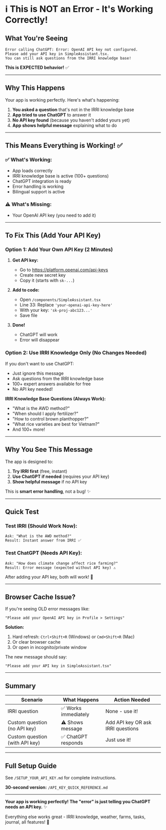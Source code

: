 # ℹ️ This is NOT an Error - It's Working Correctly!

## What You're Seeing

```
Error calling ChatGPT: Error: OpenAI API key not configured. 
Please add your API key in SimpleAssistant.tsx. 
You can still ask questions from the IRRI knowledge base!
```

**This is EXPECTED behavior!** ✅

---

## Why This Happens

Your app is working perfectly. Here's what's happening:

1. **You asked a question** that's not in the IRRI knowledge base
2. **App tried to use ChatGPT** to answer it
3. **No API key found** (because you haven't added yours yet)
4. **App shows helpful message** explaining what to do

---

## This Means Everything is Working! ✅

### ✅ What's Working:
- App loads correctly
- IRRI knowledge base is active (100+ questions)
- ChatGPT integration is ready
- Error handling is working
- Bilingual support is active

### ⚠️ What's Missing:
- Your OpenAI API key (you need to add it)

---

## To Fix This (Add Your API Key)

### Option 1: Add Your Own API Key (2 Minutes)

1. **Get API key:**
   - Go to https://platform.openai.com/api-keys
   - Create new secret key
   - Copy it (starts with `sk-...`)

2. **Add to code:**
   - Open `/components/SimpleAssistant.tsx`
   - Line 33: Replace `'your-openai-api-key-here'`
   - With your key: `'sk-proj-abc123...'`
   - Save file

3. **Done!**
   - ChatGPT will work
   - Error will disappear

### Option 2: Use IRRI Knowledge Only (No Changes Needed)

If you don't want to use ChatGPT:
- Just ignore this message
- Ask questions from the IRRI knowledge base
- 100+ expert answers available for free
- No API key needed!

**IRRI Knowledge Base Questions (Always Work):**
- "What is the AWD method?"
- "When should I apply fertilizer?"
- "How to control brown planthopper?"
- "What rice varieties are best for Vietnam?"
- And 100+ more!

---

## Why You See This Message

The app is designed to:
1. **Try IRRI first** (free, instant)
2. **Use ChatGPT if needed** (requires your API key)
3. **Show helpful message** if no API key

This is **smart error handling**, not a bug! ✨

---

## Quick Test

### Test IRRI (Should Work Now):
```
Ask: "What is the AWD method?"
Result: Instant answer from IRRI ✅
```

### Test ChatGPT (Needs API Key):
```
Ask: "How does climate change affect rice farming?"
Result: Error message (expected without API key) ⚠️
```

After adding your API key, both will work! 🎉

---

## Browser Cache Issue?

If you're seeing OLD error messages like:
```
"Please add your OpenAI API key in Profile > Settings"
```

**Solution:**
1. Hard refresh: `Ctrl+Shift+R` (Windows) or `Cmd+Shift+R` (Mac)
2. Or clear browser cache
3. Or open in incognito/private window

The new message should say:
```
"Please add your API key in SimpleAssistant.tsx"
```

---

## Summary

| Scenario | What Happens | Action Needed |
|----------|--------------|---------------|
| IRRI question | ✅ Works immediately | None - use it! |
| Custom question (no API key) | ⚠️ Shows message | Add API key OR ask IRRI questions |
| Custom question (with API key) | ✅ ChatGPT responds | Just use it! |

---

## Full Setup Guide

See `/SETUP_YOUR_API_KEY.md` for complete instructions.

**30-second version:** `/API_KEY_QUICK_REFERENCE.md`

---

**Your app is working perfectly! The "error" is just telling you ChatGPT needs an API key.** ✨

Everything else works great - IRRI knowledge, weather, farms, tasks, journal, all features! 🌾

